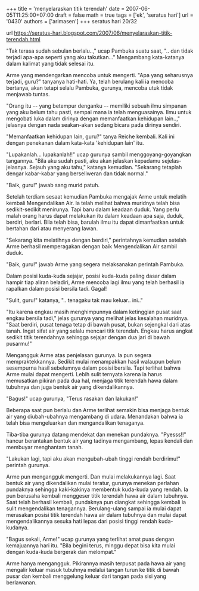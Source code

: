 +++
title = 'menyelaraskan titik terendah'
date = 2007-06-05T11:25:00+07:00
draft = false
math = true
tags = ['ek', 'seratus hari']
url = '0430'
authors = ['arimasen']
+++
seratus hari 20/32 <!--more-->

url https://seratus-hari.blogspot.com/2007/06/menyelaraskan-titik-terendah.html

"Tak terasa sudah sebulan berlalu..," ucap Pambuka suatu saat, ".. dan tidak terjadi apa-apa seperti yang aku takutkan..." Mengambang kata-katanya dalam kalimat yang tidak selesai itu.

Arme yang mendengarkan mencoba untuk mengerti. "Apa yang seharusnya terjadi, guru?" tanyanya hati-hati. Ya, telah berulang kali ia mencoba bertanya, akan tetapi selalu Pambuka, gurunya, mencoba utuk tidak menjawab tuntas.

"Orang itu -- yang betempur denganku -- memiliki sebuah ilmu simpanan yang aku belum tahu pasti, sempai mana ia telah menguasainya. Ilmu untuk mengobati luka dalam dirinya dengan memanfaatkan kehidupan lain..," jelasnya dengan nada seakan-akan sedang bicara pada dirinya sendiri.

"Memanfaatkan kehidupan lain, guru?" tanya Reiche kembali. Kali ini dengan penekanan dalam kata-kata 'kehidupan lain' itu.

"Lupakanlah... lupakanlah!!" ucap gurunya sambil menggoyang-goyangkan tangannya. "Bila aku sudah pasti, aku akan jelaskan kepadamu sejelas-jelasnya. Sejauh yang aku tahu," katanya kemudian. "Sekarang tetaplah dengar kabar-kabar yang berseliweran dan tidak normal."

"Baik, guru!" jawab sang murid patuh.

Setelah terdiam sesaat kemudian Pambuka mengajak Arme untuk melatih kembali Mengendalikan Air. Ia telah melihat bahwa muridnya telah bisa sedikit-sedikit menirunya. Tapi baru dalam keadaan duduk. Yang perlu malah orang harus dapat melakukan itu dalam keadaan apa saja, duduk, berdiri, berlari. Bila telah bisa, barulah ilmu itu dapat dimanfaatkan untuk bertahan dari atau menyerang lawan.

"Sekarang kita melatihnya dengan berdiri," perintahnya kemudian setelah Arme berhasil memperagakan dengan baik Mengendalikan Air sambil duduk.

"Baik, guru!" jawab Arme yang segera melaksanakan perintah Pambuka.

Dalam posisi kuda-kuda sejajar, posisi kuda-kuda paling dasar dalam hampir tiap aliran beladiri, Arme mencoba lagi ilmu yang telah berhasil ia rapalkan dalam posisi bersila tadi. Gagal!

"Sulit, guru!" katanya, ".. tenagaku tak mau keluar.. ini.."

"Itu karena engkau masih menghimpunnya dalam ketinggian pusat saat engkau bersila tadi," jelas gurunya yang melihat jelas kesalahan muridnya. "Saat berdiri, pusat tenaga tetap di bawah pusat, bukan sejengkal dari atas tanah. Ingat sifat air yang selalu mencari titk terendah. Engkau harus angkat sedikit titik terendahnya sehingga sejajar dengan dua jari di bawah pusarmu!"

Mengangguk Arme atas penjelasan gurunya. Ia pun segera mempraktekkannya. Sedikit mulai menampakkan hasil walaupun belum sesempurna hasil sebelumnya dalam posisi bersila. Tapi terlihat bahwa Arme mulai dapat mengerti. Lebih sulit ternyata karena ia harus memusatkan pikiran pada dua hal, menjaga titik terendah hawa dalam tubuhnya dan juga bentuk air yang dikendalikannya.

"Bagus!" ucap gurunya, "Terus rasakan dan lakukan!"

Beberapa saat pun berlalu dan Arme terlihat semakin bisa menjaga bentuk air yang diubah-ubahnya mengambang di udara. Menandakan bahwa ia telah bisa mengeluarkan dan mengandalikan tenaganya.

Tiba-tiba gurunya datang mendekat dan menekan pundaknya. "Pyesss!!" hancur berantakan bentuk air yang tadinya mengambang, lepas kendali dan membuyar menghantam tanah.

"Lakukan lagi, tapi aku akan mengubah-ubah tinggi rendah berdirimu!" perintah gurunya.

Arme pun mengangguk mengerti. Dan mulai melakukannya lagi. Saat bentuk air yang dikendalikan mulai teratur, gurunya menekan perlahan pundaknya sehingga kaki-kakinya membentuk kuda-kuda yang rendah. Ia pun berusaha kembali menggeser titik terendah hawa air dalam tubuhnya. Saat telah berhasil kembali, pundaknya pun diangkat sehingga kembali ia sulit mengendalikan tenagannya. Berulang-ulang sampai ia mulai dapat merasakan posisi titik terendah hawa air dalam tubuhnya dan mulai dapat mengendalikannya sesuka hati lepas dari posisi tinggi rendah kuda-kudanya.

"Bagus sekali, Arme!" ucap gurunya yang terlihat amat puas dengan kemajuannya hari itu. "Bila begini terus, minggu depat bisa kita mulai dengan kuda-kuda bergerak dan melompat."

Arme hanya mengangguk. Pikirannya masih terpusat pada hawa air yang mengalir keluar masuk tubuhnya melalui tangan turun ke titik di bawah pusar dan kembali menggelung keluar dari tangan pada sisi yang berlawanan.
